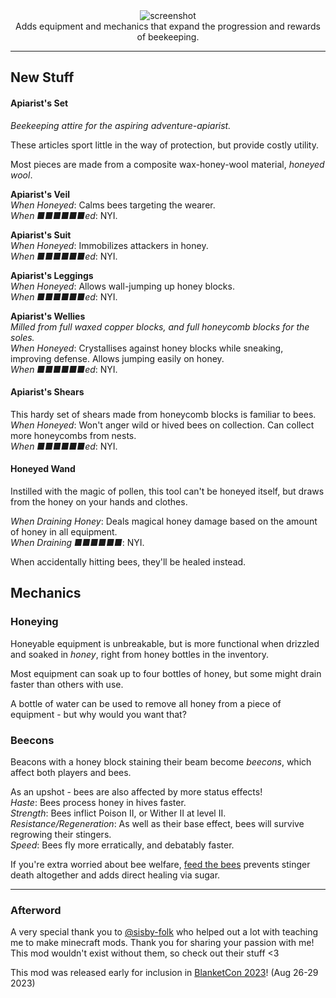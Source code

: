 <center>
<img alt="screenshot" src="https://github.com/HestiMae/pollinators-paradise/assets/62225435/abd211ce-a257-4173-bc50-6f49205e4366"><br/>
Adds equipment and mechanics that expand the progression and rewards of beekeeping.
</center>

---

## New Stuff

#### Apiarist's Set
*Beekeeping attire for the aspiring adventure-apiarist.*

These articles sport little in the way of protection, but provide costly utility.

Most pieces are made from a composite wax-honey-wool material, *honeyed wool*.

**Apiarist's Veil**<br/>
*When Honeyed*: Calms bees targeting the wearer.<br/>
*When ■■■■■■ed*: NYI.

**Apiarist's Suit**<br/>
*When Honeyed*: Immobilizes attackers in honey.<br/>
*When ■■■■■■ed*: NYI.

**Apiarist's Leggings**<br/>
*When Honeyed*: Allows wall-jumping up honey blocks.<br/>
*When ■■■■■■ed*: NYI.

**Apiarist's Wellies**<br/>
*Milled from full waxed copper blocks, and full honeycomb blocks for the soles.*<br/>
*When Honeyed*: Crystallises against honey blocks while sneaking, improving defense. Allows jumping easily on honey.<br/>
*When ■■■■■■ed*: NYI.

#### Apiarist's Shears

This hardy set of shears made from honeycomb blocks is familiar to bees.<br/>
*When Honeyed*: Won't anger wild or hived bees on collection. Can collect more honeycombs from nests.<br/>
*When ■■■■■■ed*: NYI.

#### Honeyed Wand

Instilled with the magic of pollen, this tool can't be honeyed itself, but draws from the honey on your hands and clothes.

*When Draining Honey*: Deals magical honey damage based on the amount of honey in all equipment.<br/>
*When Draining ■■■■■■*: NYI.

When accidentally hitting bees, they'll be healed instead.

## Mechanics

### Honeying

Honeyable equipment is unbreakable, but is more functional when drizzled and soaked in *honey*, right from honey bottles in the inventory.

Most equipment can soak up to four bottles of honey, but some might drain faster than others with use.

A bottle of water can be used to remove all honey from a piece of equipment - but why would you want that?

### Beecons

Beacons with a honey block staining their beam become *beecons*, which affect both players and bees.

As an upshot - bees are also affected by more status effects!<br>
*Haste*: Bees process honey in hives faster.<br/>
*Strength*: Bees inflict Poison II, or Wither II at level II.<br/>
*Resistance/Regeneration*: As well as their base effect, bees will survive regrowing their stingers.<br/>
*Speed*: Bees fly more erratically, and debatably faster.<br/>

If you're extra worried about bee welfare, [feed the bees](https://modrinth.com/mod/feed-the-bees) prevents stinger death altogether and adds direct healing via sugar.

---

### Afterword
A very special thank you to [@sisby-folk](https://modrinth.com/user/sisby-folk) who helped out a lot with teaching me to make minecraft mods. Thank you for sharing your passion with me! This mod wouldn't exist without them, so check out their stuff <3

This mod was released early for inclusion in [BlanketCon 2023](https://blanketcon.modfest.net/)! (Aug 26-29 2023)

